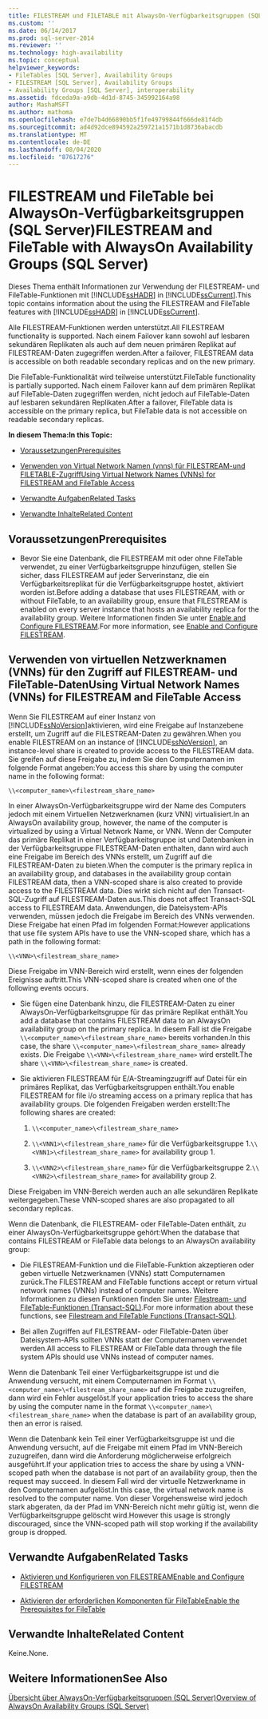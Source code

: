 ```yaml
---
title: FILESTREAM und FILETABLE mit AlwaysOn-Verfügbarkeitsgruppen (SQL Server) | Microsoft-Dokumentation
ms.custom: ''
ms.date: 06/14/2017
ms.prod: sql-server-2014
ms.reviewer: ''
ms.technology: high-availability
ms.topic: conceptual
helpviewer_keywords:
- FileTables [SQL Server], Availability Groups
- FILESTREAM [SQL Server], Availability Groups
- Availability Groups [SQL Server], interoperability
ms.assetid: fdceda9a-a9db-4d1d-8745-345992164a98
author: MashaMSFT
ms.author: mathoma
ms.openlocfilehash: e7de7b4d66890bb5f1fe49799844f666de81f4db
ms.sourcegitcommit: ad4d92dce894592a259721a1571b1d8736abacdb
ms.translationtype: MT
ms.contentlocale: de-DE
ms.lasthandoff: 08/04/2020
ms.locfileid: "87617276"
---
```

# <a name="filestream-and-filetable-with-alwayson-availability-groups-sql-server"></a><span data-ttu-id="90267-102">FILESTREAM und FileTable bei AlwaysOn-Verfügbarkeitsgruppen (SQL Server)</span><span class="sxs-lookup"><span data-stu-id="90267-102">FILESTREAM and FileTable with AlwaysOn Availability Groups (SQL Server)</span></span>
  <span data-ttu-id="90267-103">Dieses Thema enthält Informationen zur Verwendung der FILESTREAM- und FileTable-Funktionen mit [!INCLUDE[ssHADR](../../../includes/sshadr-md.md)] in [!INCLUDE[ssCurrent](../../../includes/sscurrent-md.md)].</span><span class="sxs-lookup"><span data-stu-id="90267-103">This topic contains information about the using the FILESTREAM and FileTable features with [!INCLUDE[ssHADR](../../../includes/sshadr-md.md)] in [!INCLUDE[ssCurrent](../../../includes/sscurrent-md.md)].</span></span>  
  
 <span data-ttu-id="90267-104">Alle FILESTREAM-Funktionen werden unterstützt.</span><span class="sxs-lookup"><span data-stu-id="90267-104">All FILESTREAM functionality is supported.</span></span> <span data-ttu-id="90267-105">Nach einem Failover kann sowohl auf lesbaren sekundären Replikaten als auch auf dem neuen primären Replikat auf FILESTREAM-Daten zugegriffen werden.</span><span class="sxs-lookup"><span data-stu-id="90267-105">After a failover, FILESTREAM data is accessible on both readable secondary replicas and on the new primary.</span></span>  
  
 <span data-ttu-id="90267-106">Die FileTable-Funktionalität wird teilweise unterstützt.</span><span class="sxs-lookup"><span data-stu-id="90267-106">FileTable functionality is partially supported.</span></span> <span data-ttu-id="90267-107">Nach einem Failover kann auf dem primären Replikat auf FileTable-Daten zugegriffen werden, nicht jedoch auf FileTable-Daten auf lesbaren sekundären Replikaten.</span><span class="sxs-lookup"><span data-stu-id="90267-107">After a failover, FileTable data is accessible on the primary replica, but FileTable data is not accessible on readable secondary replicas.</span></span>  
  
 <span data-ttu-id="90267-108">**In diesem Thema:**</span><span class="sxs-lookup"><span data-stu-id="90267-108">**In this Topic:**</span></span>  
  
-   [<span data-ttu-id="90267-109">Voraussetzungen</span><span class="sxs-lookup"><span data-stu-id="90267-109">Prerequisites</span></span>](#Prerequisites)  
  
-   [<span data-ttu-id="90267-110">Verwenden von Virtual Network Namen (vnns) für FILESTREAM-und FILETABLE-Zugriff</span><span class="sxs-lookup"><span data-stu-id="90267-110">Using Virtual Network Names (VNNs) for FILESTREAM and FileTable Access</span></span>](#vnn)  
  
-   [<span data-ttu-id="90267-111">Verwandte Aufgaben</span><span class="sxs-lookup"><span data-stu-id="90267-111">Related Tasks</span></span>](#RelatedTasks)  
  
-   [<span data-ttu-id="90267-112">Verwandte Inhalte</span><span class="sxs-lookup"><span data-stu-id="90267-112">Related Content</span></span>](#RelatedContent)  
  
##  <a name="prerequisites"></a><a name="Prerequisites"></a> <span data-ttu-id="90267-113">Voraussetzungen</span><span class="sxs-lookup"><span data-stu-id="90267-113">Prerequisites</span></span>  
  
-   <span data-ttu-id="90267-114">Bevor Sie eine Datenbank, die FILESTREAM mit oder ohne FileTable verwendet, zu einer Verfügbarkeitsgruppe hinzufügen, stellen Sie sicher, dass FILESTREAM auf jeder Serverinstanz, die ein Verfügbarkeitsreplikat für die Verfügbarkeitsgruppe hostet, aktiviert worden ist.</span><span class="sxs-lookup"><span data-stu-id="90267-114">Before adding a database that uses FILESTREAM, with or without FileTable, to an availability group, ensure that FILESTREAM is enabled on every server instance that hosts an availability replica for the availability group.</span></span> <span data-ttu-id="90267-115">Weitere Informationen finden Sie unter [Enable and Configure FILESTREAM](../../../relational-databases/blob/enable-and-configure-filestream.md).</span><span class="sxs-lookup"><span data-stu-id="90267-115">For more information, see [Enable and Configure FILESTREAM](../../../relational-databases/blob/enable-and-configure-filestream.md).</span></span>  
  
##  <a name="using-virtual-network-names-vnns-for-filestream-and-filetable-access"></a><a name="vnn"></a> <span data-ttu-id="90267-116">Verwenden von virtuellen Netzwerknamen (VNNs) für den Zugriff auf FILESTREAM- und FileTable-Daten</span><span class="sxs-lookup"><span data-stu-id="90267-116">Using Virtual Network Names (VNNs) for FILESTREAM and FileTable Access</span></span>  
 <span data-ttu-id="90267-117">Wenn Sie FILESTREAM auf einer Instanz von [!INCLUDE[ssNoVersion](../../../includes/ssnoversion-md.md)]aktivieren, wird eine Freigabe auf Instanzebene erstellt, um Zugriff auf die FILESTREAM-Daten zu gewähren.</span><span class="sxs-lookup"><span data-stu-id="90267-117">When you enable FILESTREAM on an instance of [!INCLUDE[ssNoVersion](../../../includes/ssnoversion-md.md)], an instance-level share is created to provide access to the FILESTREAM data.</span></span> <span data-ttu-id="90267-118">Sie greifen auf diese Freigabe zu, indem Sie den Computernamen im folgende Format angeben:</span><span class="sxs-lookup"><span data-stu-id="90267-118">You access this share by using the computer name in the following format:</span></span>  
  
 `\\<computer_name>\<filestream_share_name>`  
  
 <span data-ttu-id="90267-119">In einer AlwaysOn-Verfügbarkeitsgruppe wird der Name des Computers jedoch mit einem Virtuellen Netzwerknamen (kurz VNN) virtualisiert.</span><span class="sxs-lookup"><span data-stu-id="90267-119">In an AlwaysOn availability group, however, the name of the computer is virtualized by using a Virtual Network Name, or VNN.</span></span> <span data-ttu-id="90267-120">Wenn der Computer das primäre Replikat in einer Verfügbarkeitsgruppe ist und Datenbanken in der Verfügbarkeitsgruppe FILESTREAM-Daten enthalten, dann wird auch eine Freigabe im Bereich des VNNs erstellt, um Zugriff auf die FILESTREAM-Daten zu bieten.</span><span class="sxs-lookup"><span data-stu-id="90267-120">When the computer is the primary replica in an availability group, and databases in the availability group contain FILESTREAM data, then a VNN-scoped share is also created to provide access to the FILESTREAM data.</span></span> <span data-ttu-id="90267-121">Dies wirkt sich nicht auf den Transact-SQL-Zugriff auf FILESTREAM-Daten aus.</span><span class="sxs-lookup"><span data-stu-id="90267-121">This does not affect Transact-SQL access to FILESTREAM data.</span></span> <span data-ttu-id="90267-122">Anwendungen, die Dateisystem-APIs verwenden, müssen jedoch die Freigabe im Bereich des VNNs verwenden. Diese Freigabe hat einen Pfad im folgenden Format:</span><span class="sxs-lookup"><span data-stu-id="90267-122">However applications that use file system APIs have to use the VNN-scoped share, which has a path in the following format:</span></span>  
  
 `\\<VNN>\<filestream_share_name>`  
  
 <span data-ttu-id="90267-123">Diese Freigabe im VNN-Bereich wird erstellt, wenn eines der folgenden Ereignisse auftritt.</span><span class="sxs-lookup"><span data-stu-id="90267-123">This VNN-scoped share is created when one of the following events occurs.</span></span>  
  
-   <span data-ttu-id="90267-124">Sie fügen eine Datenbank hinzu, die FILESTREAM-Daten zu einer AlwaysOn-Verfügbarkeitsgruppe für das primäre Replikat enthält.</span><span class="sxs-lookup"><span data-stu-id="90267-124">You add a database that contains FILESTREAM data to an AlwaysOn availability group on the primary replica.</span></span> <span data-ttu-id="90267-125">In diesem Fall ist die Freigabe `\\<computer_name>\<filestream_share_name>` bereits vorhanden.</span><span class="sxs-lookup"><span data-stu-id="90267-125">In this case, the share `\\<computer_name>\<filestream_share_name>` already exists.</span></span> <span data-ttu-id="90267-126">Die Freigabe `\\<VNN>\<filestream_share_name>` wird erstellt.</span><span class="sxs-lookup"><span data-stu-id="90267-126">The share `\\<VNN>\<filestream_share_name>` is created.</span></span>  
  
-   <span data-ttu-id="90267-127">Sie aktivieren FILESTREAM für E/A-Streamingzugriff auf Datei für ein primäres Replikat, das Verfügbarkeitsgruppen enthält.</span><span class="sxs-lookup"><span data-stu-id="90267-127">You enable FILESTREAM for file i/o streaming access on a primary replica that has availability groups.</span></span> <span data-ttu-id="90267-128">Die folgenden Freigaben werden erstellt:</span><span class="sxs-lookup"><span data-stu-id="90267-128">The following shares are created:</span></span>  
  
    1.  `\\<computer_name>\<filestream_share_name>`  
  
    2.  <span data-ttu-id="90267-129">`\\<VNN1>\<filestream_share_name>` für die Verfügbarkeitsgruppe 1.</span><span class="sxs-lookup"><span data-stu-id="90267-129">`\\<VNN1>\<filestream_share_name>` for availability group 1.</span></span>  
  
    3.  <span data-ttu-id="90267-130">`\\<VNN2>\<filestream_share_name>` für die Verfügbarkeitsgruppe 2.</span><span class="sxs-lookup"><span data-stu-id="90267-130">`\\<VNN2>\<filestream_share_name>` for availability group 2.</span></span>  
  
 <span data-ttu-id="90267-131">Diese Freigaben im VNN-Bereich werden auch an alle sekundären Replikate weitergegeben.</span><span class="sxs-lookup"><span data-stu-id="90267-131">These VNN-scoped shares are also propagated to all secondary replicas.</span></span>  
  
 <span data-ttu-id="90267-132">Wenn die Datenbank, die FILESTREAM- oder FileTable-Daten enthält, zu einer AlwaysOn-Verfügbarkeitsgruppe gehört:</span><span class="sxs-lookup"><span data-stu-id="90267-132">When the database that contains FILESTREAM or FileTable data belongs to an AlwaysOn availability group:</span></span>  
  
-   <span data-ttu-id="90267-133">Die FILESTREAM-Funktion und die FileTable-Funktion akzeptieren oder geben virtuelle Netzwerknamen (VNNs) statt Computernamen zurück.</span><span class="sxs-lookup"><span data-stu-id="90267-133">The FILESTREAM and FileTable functions accept or return virtual network names (VNNs) instead of computer names.</span></span> <span data-ttu-id="90267-134">Weitere Informationen zu diesen Funktionen finden Sie unter [Filestream- und FileTable-Funktionen &#40;Transact-SQL&#41;](/sql/relational-databases/system-functions/filestream-and-filetable-functions-transact-sql).</span><span class="sxs-lookup"><span data-stu-id="90267-134">For more information about these functions, see [Filestream and FileTable Functions &#40;Transact-SQL&#41;](/sql/relational-databases/system-functions/filestream-and-filetable-functions-transact-sql).</span></span>  
  
-   <span data-ttu-id="90267-135">Bei allen Zugriffen auf FILESTREAM- oder FileTable-Daten über Dateisystem-APIs sollten VNNs statt der Computernamen verwendet werden.</span><span class="sxs-lookup"><span data-stu-id="90267-135">All access to FILESTREAM or FileTable data through the file system APIs should use VNNs instead of computer names.</span></span>  
  
 <span data-ttu-id="90267-136">Wenn die Datenbank Teil einer Verfügbarkeitsgruppe ist und die Anwendung versucht, mit einem Computernamen im Format `\\<computer_name>\<filestream_share_name>` auf die Freigabe zuzugreifen, dann wird ein Fehler ausgelöst.</span><span class="sxs-lookup"><span data-stu-id="90267-136">If your application tries to access the share by using the computer name in the format `\\<computer_name>\<filestream_share_name>` when the database is part of an availability group, then an error is raised.</span></span>  
  
 <span data-ttu-id="90267-137">Wenn die Datenbank kein Teil einer Verfügbarkeitsgruppe ist und die Anwendung versucht, auf die Freigabe mit einem Pfad im VNN-Bereich zuzugreifen, dann wird die Anforderung möglicherweise erfolgreich ausgeführt.</span><span class="sxs-lookup"><span data-stu-id="90267-137">If your application tries to access the share by using a VNN-scoped path when the database is not part of an availability group, then the request may succeed.</span></span> <span data-ttu-id="90267-138">In diesem Fall wird der virtuelle Netzwerkname in den Computernamen aufgelöst.</span><span class="sxs-lookup"><span data-stu-id="90267-138">In this case, the virtual network name is resolved to the computer name.</span></span> <span data-ttu-id="90267-139">Von dieser Vorgehensweise wird jedoch stark abgeraten, da der Pfad im VNN-Bereich nicht mehr gültig ist, wenn die Verfügbarkeitsgruppe gelöscht wird.</span><span class="sxs-lookup"><span data-stu-id="90267-139">However this usage is strongly discouraged, since the VNN-scoped path will stop working if the availability group is dropped.</span></span>  
  
##  <a name="related-tasks"></a><a name="RelatedTasks"></a> <span data-ttu-id="90267-140">Verwandte Aufgaben</span><span class="sxs-lookup"><span data-stu-id="90267-140">Related Tasks</span></span>  
  
-   [<span data-ttu-id="90267-141">Aktivieren und Konfigurieren von FILESTREAM</span><span class="sxs-lookup"><span data-stu-id="90267-141">Enable and Configure FILESTREAM</span></span>](../../../relational-databases/blob/enable-and-configure-filestream.md)  
  
-   [<span data-ttu-id="90267-142">Aktivieren der erforderlichen Komponenten für FileTable</span><span class="sxs-lookup"><span data-stu-id="90267-142">Enable the Prerequisites for FileTable</span></span>](../../../relational-databases/blob/enable-the-prerequisites-for-filetable.md)  
  
##  <a name="related-content"></a><a name="RelatedContent"></a> <span data-ttu-id="90267-143">Verwandte Inhalte</span><span class="sxs-lookup"><span data-stu-id="90267-143">Related Content</span></span>  
 <span data-ttu-id="90267-144">Keine.</span><span class="sxs-lookup"><span data-stu-id="90267-144">None.</span></span>  
  
## <a name="see-also"></a><span data-ttu-id="90267-145">Weitere Informationen</span><span class="sxs-lookup"><span data-stu-id="90267-145">See Also</span></span>  
 [<span data-ttu-id="90267-146">Übersicht über AlwaysOn-Verfügbarkeitsgruppen &#40;SQL Server&#41;</span><span class="sxs-lookup"><span data-stu-id="90267-146">Overview of AlwaysOn Availability Groups &#40;SQL Server&#41;</span></span>](overview-of-always-on-availability-groups-sql-server.md)  
  
  
